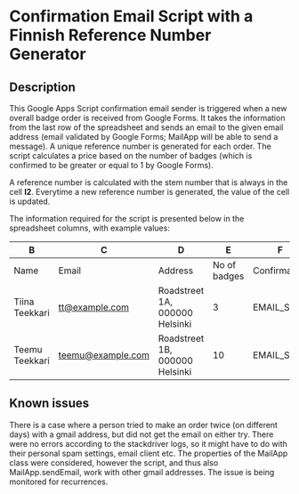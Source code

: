 # Confirmation Email Script with a Finnish Reference Number Generator

## Description

This Google Apps Script confirmation email sender is triggered when a new overall badge order is received from Google Forms. It takes the information from the last row of the spreadsheet and sends an email to the given email address (email validated by Google Forms; MailApp will be able to send a message). A unique reference number is generated for each order. The script calculates a price based on the number of badges (which is confirmed to be greater or equal to 1 by Google Forms).  
  
A reference number is calculated with the stem number that is always in the cell **I2**. Everytime a new reference number is generated, the value of the cell is updated. 
 
The information required for the script is presented below in the spreadsheet columns, with example values: 
 
| B                 | C                 | D                                 | E             | F             |   | I     |
|---                |---                |---                                |---            |---            |---|---    |
| Name              | Email             | Address                           | No of badges  | Confirmation  |   | Stem  |
| Tiina Teekkari    | tt@example.com    | Roadstreet 1A, 000000 Helsinki    | 3             | EMAIL_SENT    |   | 1010  |
| Teemu Teekkari    | teemu@example.com | Roadstreet 1B, 000000 Helsinki    | 10            | EMAIL_SENT    |   |       |

## Known issues

There is a case where a person tried to make an order twice (on different days) with a gmail address, but did not get the email on either try. There were no errors according to the stackdriver logs, so it might have to do with their personal spam settings, email client etc. The properties of the MailApp class were considered, however the script, and thus also MailApp.sendEmail, work with other gmail addresses. The issue is being monitored for recurrences.
